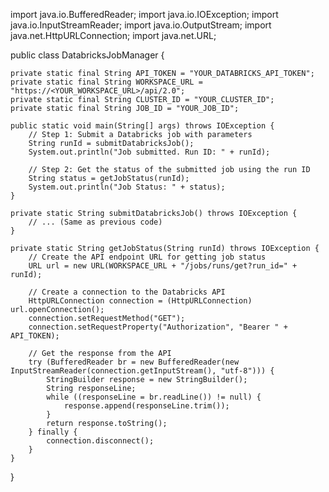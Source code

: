 import java.io.BufferedReader;
import java.io.IOException;
import java.io.InputStreamReader;
import java.io.OutputStream;
import java.net.HttpURLConnection;
import java.net.URL;

public class DatabricksJobManager {

    private static final String API_TOKEN = "YOUR_DATABRICKS_API_TOKEN";
    private static final String WORKSPACE_URL = "https://<YOUR_WORKSPACE_URL>/api/2.0";
    private static final String CLUSTER_ID = "YOUR_CLUSTER_ID";
    private static final String JOB_ID = "YOUR_JOB_ID";

    public static void main(String[] args) throws IOException {
        // Step 1: Submit a Databricks job with parameters
        String runId = submitDatabricksJob();
        System.out.println("Job submitted. Run ID: " + runId);

        // Step 2: Get the status of the submitted job using the run ID
        String status = getJobStatus(runId);
        System.out.println("Job Status: " + status);
    }

    private static String submitDatabricksJob() throws IOException {
        // ... (Same as previous code)
    }

    private static String getJobStatus(String runId) throws IOException {
        // Create the API endpoint URL for getting job status
        URL url = new URL(WORKSPACE_URL + "/jobs/runs/get?run_id=" + runId);

        // Create a connection to the Databricks API
        HttpURLConnection connection = (HttpURLConnection) url.openConnection();
        connection.setRequestMethod("GET");
        connection.setRequestProperty("Authorization", "Bearer " + API_TOKEN);

        // Get the response from the API
        try (BufferedReader br = new BufferedReader(new InputStreamReader(connection.getInputStream(), "utf-8"))) {
            StringBuilder response = new StringBuilder();
            String responseLine;
            while ((responseLine = br.readLine()) != null) {
                response.append(responseLine.trim());
            }
            return response.toString();
        } finally {
            connection.disconnect();
        }
    }
}

